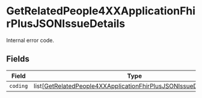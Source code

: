 # GetRelatedPeople4XXApplicationFhirPlusJSONIssueDetails

Internal error code.


## Fields

| Field                                                                                                                                                         | Type                                                                                                                                                          | Required                                                                                                                                                      | Description                                                                                                                                                   |
| ------------------------------------------------------------------------------------------------------------------------------------------------------------- | ------------------------------------------------------------------------------------------------------------------------------------------------------------- | ------------------------------------------------------------------------------------------------------------------------------------------------------------- | ------------------------------------------------------------------------------------------------------------------------------------------------------------- |
| `coding`                                                                                                                                                      | list[[GetRelatedPeople4XXApplicationFhirPlusJSONIssueDetailsCoding](../../models/operations/getrelatedpeople4xxapplicationfhirplusjsonissuedetailscoding.md)] | :heavy_minus_sign:                                                                                                                                            | N/A                                                                                                                                                           |